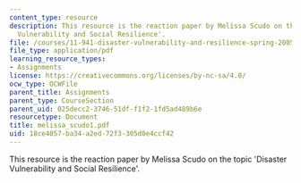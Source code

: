 ```yaml
---
content_type: resource
description: This resource is the reaction paper by Melissa Scudo on the topic 'Disaster
  Vulnerability and Social Resilience'.
file: /courses/11-941-disaster-vulnerability-and-resilience-spring-2005/18ce4057ba34a2ed72f3305d0e4ccf42_melissa_scudo1.pdf
file_type: application/pdf
learning_resource_types:
- Assignments
license: https://creativecommons.org/licenses/by-nc-sa/4.0/
ocw_type: OCWFile
parent_title: Assignments
parent_type: CourseSection
parent_uid: 025decc2-3746-51df-f1f2-1fd5ad489b6e
resourcetype: Document
title: melissa_scudo1.pdf
uid: 18ce4057-ba34-a2ed-72f3-305d0e4ccf42
---
```

This resource is the reaction paper by Melissa Scudo on the topic 'Disaster Vulnerability and Social Resilience'.
